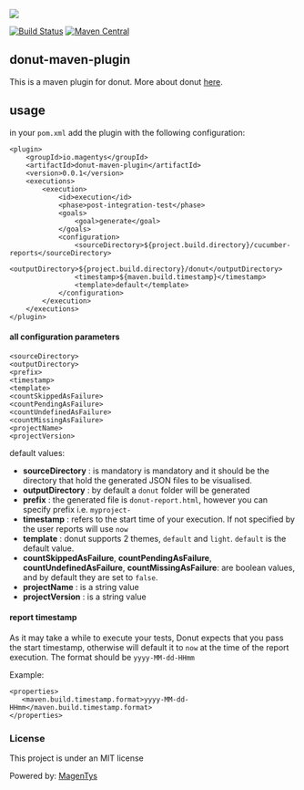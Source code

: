 ![](http://magentys.github.io/donut/img/Donut-05.png)

[![Build Status](https://travis-ci.org/MagenTys/donut-maven-plugin.svg?branch=master)](https://travis-ci.org/MagenTys/donut-maven-plugin) [![Maven Central](https://maven-badges.herokuapp.com/maven-central/io.magentys/donut-maven-plugin/badge.svg)](https://maven-badges.herokuapp.com/maven-central/io.magentys/donut-maven-plugin)

## donut-maven-plugin

This is a maven plugin for donut. More about donut [here](http://github.com/MagenTys/donut).

## usage

in your `pom.xml` add the plugin with the following configuration: 

```
<plugin>
    <groupId>io.magentys</groupId>
    <artifactId>donut-maven-plugin</artifactId>
    <version>0.0.1</version>
    <executions>
        <execution>
            <id>execution</id>
            <phase>post-integration-test</phase>
            <goals>
                <goal>generate</goal>
            </goals>
            <configuration>
                <sourceDirectory>${project.build.directory}/cucumber-reports</sourceDirectory>
                <outputDirectory>${project.build.directory}/donut</outputDirectory>
                <timestamp>${maven.build.timestamp}</timestamp>
                <template>default</template>
            </configuration>
        </execution>
    </executions>
</plugin>
```

#### all configuration parameters

```
<sourceDirectory>
<outputDirectory>
<prefix>
<timestamp>
<template>
<countSkippedAsFailure>
<countPendingAsFailure>
<countUndefinedAsFailure>
<countMissingAsFailure>
<projectName>
<projectVersion>
```

default values:
* **sourceDirectory** : is mandatory is mandatory and it should be the directory that hold the generated JSON files to be visualised.
* **outputDirectory** : by default a `donut` folder will be generated
* **prefix** : the generated file is `donut-report.html`, however you can specify prefix i.e. `myproject-`
* **timestamp** : refers to the start time of your execution. If not specified by the user reports will use `now`
* **template** : donut supports 2 themes, `default` and `light`. `default` is the default value.
* **countSkippedAsFailure**, **countPendingAsFailure**, **countUndefinedAsFailure**, **countMissingAsFailure**: are boolean values, and by default they are set to `false`. 
* **projectName** : is a string value
* **projectVersion** : is a string value

#### report timestamp

As it may take a while to execute your tests, Donut expects that you pass the start timestamp, otherwise will default it to `now` at the time of the report execution. The format should be `yyyy-MM-dd-HHmm`

Example: 

```
<properties>
   <maven.build.timestamp.format>yyyy-MM-dd-HHmm</maven.build.timestamp.format>
</properties>
```

### License

This project is under an MIT license

Powered by: [MagenTys](http://magentys.io)
